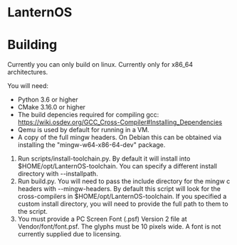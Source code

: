 # LanternOS




# Building

Currently you can only build on linux. Currently only for x86_64 architectures.

You will need:

* Python 3.6 or higher
* CMake 3.16.0 or higher
* The build depencies required for compiling gcc: https://wiki.osdev.org/GCC_Cross-Compiler#Installing_Dependencies
* Qemu is used by default for running in a VM.
* A copy of the full mingw headers. On Debian this can be obtained via installing the "mingw-w64-x86-64-dev" package.

1. Run scripts/install-toolchain.py. By default it will install into $HOME/opt/LanternOS-toolchain.
You can specify a different install directory with --installpath.
2. Run build.py. You will need to pass the include directory for the mingw c headers with --mingw-headers. By default this script will look for the cross-compilers in $HOME/opt/LanternOS-toolchain. If you specified a custom install directory, you will need to provide the full path to them to the script.
3. You must provide a PC Screen Font (.psf) Version 2 file at Vendor/font/font.psf. The glyphs must be 10 pixels wide. A font is not currently supplied due to licensing.
